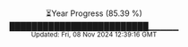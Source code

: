 <p align="center">
⏳Year Progress (85.39 %) <br>
█████████████████████████▁▁▁▁▁ <br>
<sub>Updated: Fri, 08 Nov 2024 12:39:16 GMT</sub>
</p>

